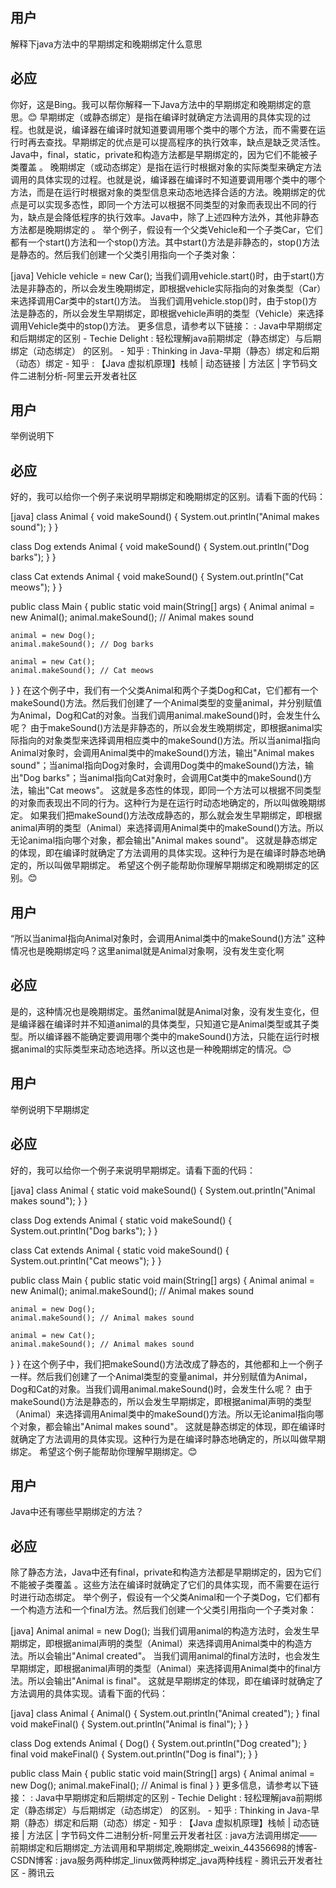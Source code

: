 ## 用户

解释下java方法中的早期绑定和晚期绑定什么意思
## 必应
你好，这是Bing。我可以帮你解释一下Java方法中的早期绑定和晚期绑定的意思。😊
早期绑定（或静态绑定）是指在编译时就确定方法调用的具体实现的过程。也就是说，编译器在编译时就知道要调用哪个类中的哪个方法，而不需要在运行时再去查找。早期绑定的优点是可以提高程序的执行效率，缺点是缺乏灵活性。Java中，final，static，private和构造方法都是早期绑定的，因为它们不能被子类覆盖 。
晚期绑定（或动态绑定）是指在运行时根据对象的实际类型来确定方法调用的具体实现的过程。也就是说，编译器在编译时不知道要调用哪个类中的哪个方法，而是在运行时根据对象的类型信息来动态地选择合适的方法。晚期绑定的优点是可以实现多态性，即同一个方法可以根据不同类型的对象而表现出不同的行为，缺点是会降低程序的执行效率。Java中，除了上述四种方法外，其他非静态方法都是晚期绑定的 。
举个例子，假设有一个父类Vehicle和一个子类Car，它们都有一个start()方法和一个stop()方法。其中start()方法是非静态的，stop()方法是静态的。然后我们创建一个父类引用指向一个子类对象：

[java]
Vehicle vehicle = new Car();
当我们调用vehicle.start()时，由于start()方法是非静态的，所以会发生晚期绑定，即根据vehicle实际指向的对象类型（Car）来选择调用Car类中的start()方法。
当我们调用vehicle.stop()时，由于stop()方法是静态的，所以会发生早期绑定，即根据vehicle声明的类型（Vehicle）来选择调用Vehicle类中的stop()方法。
更多信息，请参考以下链接：
: Java中早期绑定和后期绑定的区别 - Techie Delight
: 轻松理解java前期绑定（静态绑定）与后期绑定（动态绑定） 的区别。 - 知乎
: Thinking in Java-早期（静态）绑定和后期（动态）绑定 - 知乎
: 【Java 虚拟机原理】栈帧 | 动态链接 | 方法区 | 字节码文件二进制分析-阿里云开发者社区
## 用户
举例说明下
## 必应
好的，我可以给你一个例子来说明早期绑定和晚期绑定的区别。请看下面的代码：

[java]
class Animal {
  void makeSound() {
    System.out.println("Animal makes sound");
  }
}

class Dog extends Animal {
  void makeSound() {
    System.out.println("Dog barks");
  }
}

class Cat extends Animal {
  void makeSound() {
    System.out.println("Cat meows");
  }
}

public class Main {
  public static void main(String[] args) {
    Animal animal = new Animal();
    animal.makeSound(); // Animal makes sound

    animal = new Dog();
    animal.makeSound(); // Dog barks

    animal = new Cat();
    animal.makeSound(); // Cat meows
  }
}
在这个例子中，我们有一个父类Animal和两个子类Dog和Cat，它们都有一个makeSound()方法。然后我们创建了一个Animal类型的变量animal，并分别赋值为Animal，Dog和Cat的对象。当我们调用animal.makeSound()时，会发生什么呢？
由于makeSound()方法是非静态的，所以会发生晚期绑定，即根据animal实际指向的对象类型来选择调用相应类中的makeSound()方法。所以当animal指向Animal对象时，会调用Animal类中的makeSound()方法，输出"Animal makes sound"；当animal指向Dog对象时，会调用Dog类中的makeSound()方法，输出"Dog barks"；当animal指向Cat对象时，会调用Cat类中的makeSound()方法，输出"Cat meows"。
这就是多态性的体现，即同一个方法可以根据不同类型的对象而表现出不同的行为。这种行为是在运行时动态地确定的，所以叫做晚期绑定。
如果我们把makeSound()方法改成静态的，那么就会发生早期绑定，即根据animal声明的类型（Animal）来选择调用Animal类中的makeSound()方法。所以无论animal指向哪个对象，都会输出"Animal makes sound"。
这就是静态绑定的体现，即在编译时就确定了方法调用的具体实现。这种行为是在编译时静态地确定的，所以叫做早期绑定。
希望这个例子能帮助你理解早期绑定和晚期绑定的区别。😊
## 用户
“所以当animal指向Animal对象时，会调用Animal类中的makeSound()方法” 这种情况也是晚期绑定吗？这里animal就是Animal对象啊，没有发生变化啊
## 必应
是的，这种情况也是晚期绑定。虽然animal就是Animal对象，没有发生变化，但是编译器在编译时并不知道animal的具体类型，只知道它是Animal类型或其子类型。所以编译器不能确定要调用哪个类中的makeSound()方法，只能在运行时根据animal的实际类型来动态地选择。所以这也是一种晚期绑定的情况。😊
## 用户
举例说明下早期绑定
## 必应
好的，我可以给你一个例子来说明早期绑定。请看下面的代码：

[java]
class Animal {
  static void makeSound() {
    System.out.println("Animal makes sound");
  }
}

class Dog extends Animal {
  static void makeSound() {
    System.out.println("Dog barks");
  }
}

class Cat extends Animal {
  static void makeSound() {
    System.out.println("Cat meows");
  }
}

public class Main {
  public static void main(String[] args) {
    Animal animal = new Animal();
    animal.makeSound(); // Animal makes sound

    animal = new Dog();
    animal.makeSound(); // Animal makes sound

    animal = new Cat();
    animal.makeSound(); // Animal makes sound
  }
}
在这个例子中，我们把makeSound()方法改成了静态的，其他都和上一个例子一样。然后我们创建了一个Animal类型的变量animal，并分别赋值为Animal，Dog和Cat的对象。当我们调用animal.makeSound()时，会发生什么呢？
由于makeSound()方法是静态的，所以会发生早期绑定，即根据animal声明的类型（Animal）来选择调用Animal类中的makeSound()方法。所以无论animal指向哪个对象，都会输出"Animal makes sound"。
这就是静态绑定的体现，即在编译时就确定了方法调用的具体实现。这种行为是在编译时静态地确定的，所以叫做早期绑定。
希望这个例子能帮助你理解早期绑定。😊
## 用户
Java中还有哪些早期绑定的方法？
## 必应
除了静态方法，Java中还有final，private和构造方法都是早期绑定的，因为它们不能被子类覆盖 。这些方法在编译时就确定了它们的具体实现，而不需要在运行时进行动态绑定。
举个例子，假设有一个父类Animal和一个子类Dog，它们都有一个构造方法和一个final方法。然后我们创建一个父类引用指向一个子类对象：

[java]
Animal animal = new Dog();
当我们调用animal的构造方法时，会发生早期绑定，即根据animal声明的类型（Animal）来选择调用Animal类中的构造方法。所以会输出"Animal created"。
当我们调用animal的final方法时，也会发生早期绑定，即根据animal声明的类型（Animal）来选择调用Animal类中的final方法。所以会输出"Animal is final"。
这就是早期绑定的体现，即在编译时就确定了方法调用的具体实现。请看下面的代码：

[java]
class Animal {
  Animal() {
    System.out.println("Animal created");
  }
  final void makeFinal() {
    System.out.println("Animal is final");
  }
}

class Dog extends Animal {
  Dog() {
    System.out.println("Dog created");
  }
  final void makeFinal() {
    System.out.println("Dog is final");
  }
}

public class Main {
  public static void main(String[] args) {
    Animal animal = new Dog();
    animal.makeFinal(); // Animal is final
  }
}
更多信息，请参考以下链接：
: Java中早期绑定和后期绑定的区别 - Techie Delight
: 轻松理解java前期绑定（静态绑定）与后期绑定（动态绑定） 的区别。 - 知乎
: Thinking in Java-早期（静态）绑定和后期（动态）绑定 - 知乎
: 【Java 虚拟机原理】栈帧 | 动态链接 | 方法区 | 字节码文件二进制分析-阿里云开发者社区
: java方法调用绑定—— 前期绑定和后期绑定_方法调用和早期绑定,晚期绑定_weixin_44356698的博客-CSDN博客
: java服务两种绑定_linux做两种绑定_java两种线程 - 腾讯云开发者社区 - 腾讯云
